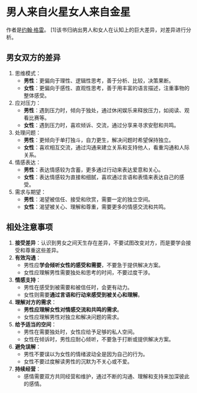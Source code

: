 # 男人来自火星女人来自金星

作者是[约翰·格雷](https://baike.baidu.com/item/约翰·格雷/3121144?fromModule=lemma_inlink)。 [1]该书归纳出男人和女人在认知上的巨大差异，对差异进行分析。

## 男女双方的差异

1. 思维模式：
   - **男性**：更偏向于理性、逻辑性思考，善于分析、比较，决策果断。
   - **女性**：更偏向于感性、直观性思考，善于用丰富的语言描述，注重事物的整体感受。
2. 应对压力：
   - **男性**：遇到压力时，倾向于独处，通过休闲娱乐来释放压力，如阅读、观看比赛等。
   - **女性**：遇到压力时，喜欢倾诉、交流，通过分享来寻求安慰和共鸣。
3. 处理问题：
   - **男性**：更倾向于单打独斗，自力更生，解决问题时希望保持独立。
   - **女性**：喜欢相互交流，通过沟通来建立关系和支持他人，看重沟通和人际关系。
4. 情感表达：
   - **男性**：表达情感较为含蓄，更多通过行动来表达爱意和关心。
   - **女性**：表达情感较为直接和细腻，喜欢通过言语和表情来表达自己的感受。
5. 需求与期望：
   - **男性**：渴望被信任、接受和欣赏，需要一定的独立空间。
   - **女性**：渴望被关心、理解和尊重，需要更多的情感交流和共鸣。



## 相处注意事项

1. **接受差异**：认识到男女之间天生存在差异，不要试图改变对方，而是要学会接受和尊重这些差异。
2. **有效沟通**：
   - 男性应**学会倾听女性的感受和需要**，不要急于提供解决方案。
   - 女性应理解男性需要独处和思考的时间，不要过度干涉。
3. **情感支持**：
   - 男性在感受到被需要和被信任时，会更有动力。
   - 女性则需要**通过言语和行动来感受到被关心和理解**。
4. **理解对方的需求**：
   - **男性应理解女性对情感交流和共鸣的需求**。
   - 女性应理解男性对独立和解决问题的需求。
5. **给予适当的空间**：
   - 男性在需要独处时，女性应给予足够的私人空间。
   - 女性在倾诉时，男性应耐心倾听，不要急于打断或提供解决方案。
6. **避免误解**：
   - 男性不要误以为女性的情绪波动全是因为自己的行为。
   - 女性不要过度解读男性的沉默为不关心或不爱。
7. **持续经营**：
   - 感情需要双方共同经营和维护，通过不断的沟通、理解和支持来加深彼此的感情。